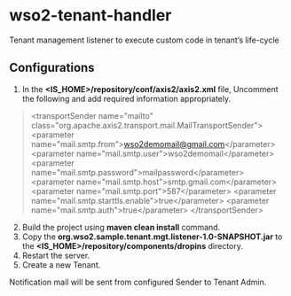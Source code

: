 # wso2-tenant-handler
Tenant management listener to execute custom code in tenant’s life-cycle

## Configurations
1. In the **<IS_HOME>/repository/conf/axis2/axis2.xml** file, Uncomment the following and add required information appropriately.

>   \<transportSender name="mailto" class="org.apache.axis2.transport.mail.MailTransportSender">
        \<parameter name="mail.smtp.from">wso2demomail@gmail.com\</parameter>
        \<parameter name="mail.smtp.user">wso2demomail\</parameter>
        \<parameter name="mail.smtp.password">mailpassword\</parameter>
        \<parameter name="mail.smtp.host">smtp.gmail.com\</parameter>
        \<parameter name="mail.smtp.port">587\</parameter>
        \<parameter name="mail.smtp.starttls.enable">true\</parameter>
        \<parameter name="mail.smtp.auth">true\</parameter>
   \</transportSender>

2. Build the project using **maven clean install** command.
3. Copy the **org.wso2.sample.tenant.mgt.listener-1.0-SNAPSHOT.jar** to the 
   **<IS_HOME>/repository/components/dropins** directory.
4. Restart the server.
5. Create a new Tenant.

Notification mail will be sent from configured Sender to Tenant Admin.